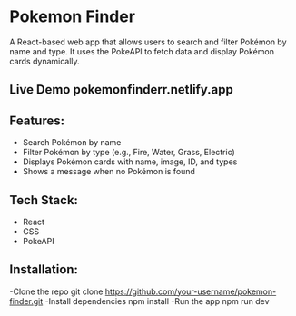 # Pokemon Finder

A React-based web app that allows users to search and filter Pokémon by name and type. It uses the PokeAPI to fetch data and display Pokémon cards dynamically.
## Live Demo pokemonfinderr.netlify.app
## Features:
- Search Pokémon by name
- Filter Pokémon by type (e.g., Fire, Water, Grass, Electric)
- Displays Pokémon cards with name, image, ID, and types
- Shows a message when no Pokémon is found


## Tech Stack:
- React
- CSS
- PokeAPI

## Installation:

-Clone the repo git clone https://github.com/your-username/pokemon-finder.git
-Install dependencies npm install
-Run the app npm run dev
